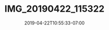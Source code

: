 ---
title: IMG_20190422_115322
date: 2019-04-22T10:55:33-07:00
draft: false
location: Red Rock Canyon, NV
img_url: https://d17enza3bfujl8.cloudfront.net/IMG_20190422_115322.jpg
original_fn: ""
tags:
- Red Rock Canyon, NV
- Fish
- climbing

---